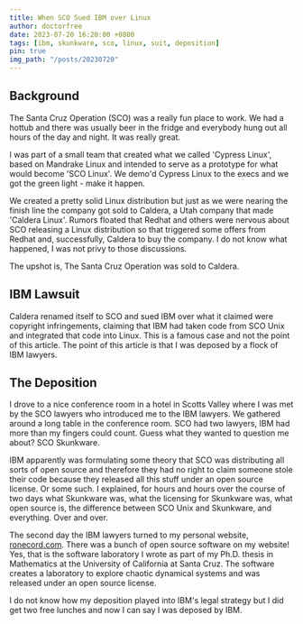 ```yaml
---
title: When SCO Sued IBM over Linux
author: doctorfree
date: 2023-07-20 16:20:00 +0800
tags: [ibm, skunkware, sco, linux, suit, deposition]
pin: true
img_path: "/posts/20230720"
---
```


## Background

The Santa Cruz Operation (SCO) was a really fun place to work. We had
a hottub and there was usually beer in the fridge and everybody hung
out all hours of the day and night. It was really great.

I was part of a small team that created what we called 'Cypress Linux',
based on Mandrake Linux and intended to serve as a prototype for what
would become 'SCO Linux'. We demo'd Cypress Linux to the execs and
we got the green light - make it happen.

We created a pretty solid Linux distribution but just as we were nearing
the finish line the company got sold to Caldera, a Utah company that
made 'Caldera Linux'. Rumors floated that Redhat and others were
nervous about SCO releasing a Linux distribution so that triggered
some offers from Redhat and, successfully, Caldera to buy the company.
I do not know what happened, I was not privy to those discussions.

The upshot is, The Santa Cruz Operation was sold to Caldera.

## IBM Lawsuit

Caldera renamed itself to SCO and sued IBM over what it claimed were
copyright infringements, claiming that IBM had taken code from SCO Unix
and integrated that code into Linux. This is a famous case and not the
point of this article. The point of this article is that I was deposed
by a flock of IBM lawyers.

## The Deposition

I drove to a nice conference room in a hotel in Scotts Valley where I was
met by the SCO lawyers who introduced me to the IBM lawyers. We gathered
around a long table in the conference room. SCO had two lawyers, IBM had
more than my fingers could count. Guess what they wanted to question me
about? SCO Skunkware.

IBM apparently was formulating some theory that SCO was distributing all
sorts of open source and therefore they had no right to claim someone
stole their code because they released all this stuff under an open source
license. Or some such. I explained, for hours and hours over the course
of two days what Skunkware was, what the licensing for Skunkware was,
what open source is, the difference between SCO Unix and Skunkware,
and everything. Over and over.

The second day the IBM lawyers turned to my personal website,
[ronecord.com](https://ronrecord.com). There was a bunch of open source
software on my website! Yes, that is the software laboratory I wrote
as part of my Ph.D. thesis in Mathematics at the University of California
at Santa Cruz. The software creates a laboratory to explore chaotic
dynamical systems and was released under an open source license.

I do not know how my deposition played into IBM's legal strategy but
I did get two free lunches and now I can say I was deposed by IBM.

